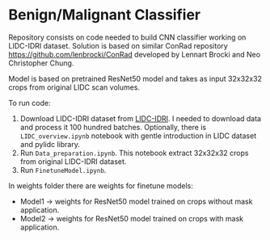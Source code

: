 # Benign/Malignant Classifier
Repository consists on code needed to build CNN classifier working on LIDC-IDRI dataset.
Solution is based on similar ConRad repository https://github.com/lenbrocki/ConRad developed by Lennart Brocki and Neo Christopher Chung.

Model is based on pretrained ResNet50 model and takes as input 32x32x32 crops from original LIDC scan volumes.

To run code:
1. Download LIDC-IDRI dataset from [LIDC-IDRI](https://wiki.cancerimagingarchive.net/pages/viewpage.action?pageId=1966254).
   I needed to download data and process it 100 hundred batches.
   Optionally, there is `LIDC_overview.ipynb` notebook with gentle introduction in LIDC dataset and pylidc library.
2. Run `Data_preparation.ipynb`. This notebook extract 32x32x32 crops from original LIDC-IDRI dataset. 
3. Run `FinetuneModel.ipynb`.

In weights folder there are weights for finetune models:
- Model1 -> weights for ResNet50 model trained on crops without mask application.
- Model2 -> weights for ResNet50 model trained on crops with mask application.


